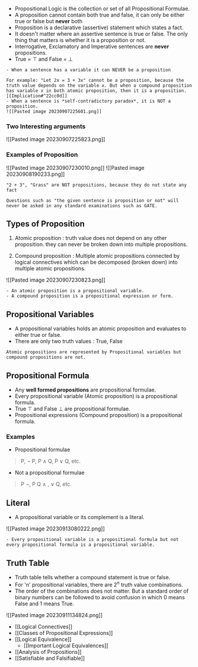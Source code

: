 - Propositional Logic is the collection or set of all Propositional Formulae.
- A proposition cannot contain both true and false, it can only be either true or false but **never** both
- Proposition is a declarative (assertive) statement which states a fact.
- It doesn't matter where an assertive sentence is true or false. The only thing that matters is whether it is a proposition or not.
- Interrogative, Exclamatory and Imperative sentences are **never** propositions.
- True = $\top$ and False = $\bot$

```ad-important
- When a sentence has a variable it can NEVER be a proposition

For example: "Let 2x = 3 + 3x" cannot be a proposition, because the truth value depends on the variable x. But when a compound proposition has variable x in both atomic proposition, then it is a proposition. [[Implication#^22cc0d]]
- When a sentence is *self-contradictory paradox*, it is NOT a proposition.
![[Pasted image 20230907225601.png]]

```


### Two Interesting arguments
![[Pasted image 20230907225823.png]]

### Examples of Proposition

![[Pasted image 20230907230010.png]]
![[Pasted image 20230908190233.png]]

```ad-attention
"2 + 3", "Grass" are NOT propositions, because they do not state any fact
```

```ad-warning
Questions such as "the given sentence is proposition or not" will never be asked in any standard examinations such as GATE.
```

## Types of Proposition

1. Atomic proposition : truth value does not depend on any other proposition. they can never be broken down into multiple propositions.

2. Compound proposition : Multiple atomic propositions connected by logical connectives which can be decomposed (broken down) into multiple atomic propositions.


![[Pasted image 20230907230823.png]]

```ad-info
- An atomic proposition is a propositional variable.
- A compound proposition is a propositional expression or form.
```

## Propositional Variables

- A propositional variables holds an atomic proposition and evaluates to either true or false.
- There are only two truth values : True, False
```ad-note
Atomic propositions are represented by Propositional variables but compound propositions are not.
```
## Propositional Formula

- Any **well formed propositions** are propositional formulae.
- Every propositional variable (Atomic proposition) is a propositional formula.
- True $\top$ and False $\bot$ are propositional formulae.
- Propositional expressions (Compound proposition) is a propositional formula.

### Examples

- Propositional formulae
> P, $\neg$ P, P $\wedge$ Q, P $\vee$ Q, etc.

- Not a propositional formulae
> P $\neg$, P Q $\wedge$ , $\vee$ Q, etc.

## Literal 
- A propositional variable or its complement is a literal.

![[Pasted image 20230913080222.png]]

```ad-summary
- Every propositional variable is a propositional formula but not every propositional formula is a propositional variable.
```

## Truth Table

- Truth table tells whether a compound statement is true or false.
- For 'n' propositional variables, there are $2^n$ truth value combinations. 
- The order of the combinations does not matter. But a standard order of binary numbers can be followed to avoid confusion in which 0 means False and 1 means True.

![[Pasted image 20230911134824.png]]

- [[Logical Connectives]]
- [[Classes of Propositional Expressions]]
- [[Logical Equivalence]]
	- [[Important Logical Equivalences]]
- [[Analysis of Propositions]]
- [[Satisfiable and Falsifiable]]
